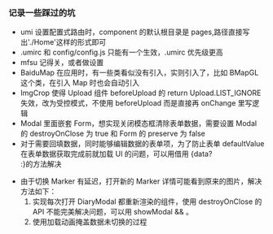 ### 记录一些踩过的坑

- umi 设置配置式路由时，component 的默认根目录是 pages,路径直接写出'./Home'这样的形式即可
- .umirc 和 config/config.js 只能有一个生效，.umirc 优先级更高
- mfsu 记得关，或者做设置
- BaiduMap 在应用时，有一些类看似没有引入，实则引入了，比如 BMapGL 这个类，在引入 Map 时也会自动引入
- ImgCrop 使得 Upload 组件 beforeUpload 的 return Upload.LIST_IGNORE 失效，改为受控模式，不使用 beforeUpload 而是直接再 onChange 里写逻辑
- Modal 里面嵌套 Form，想实现关闭模态框清除表单数据，需要设置 Modal 的 destroyOnClose 为 true 和 Form 的 preserve 为 false
- 对于需要回填数据，同时能够编辑数据的表单项，为了防止表单 defaultValue 在表单数据获取完成前就加载 UI 的问题，可以用借用 {data?<Form/>:<Spin />}的方法解决
- 由于切换 Marker 有延迟，打开新的 Marker 详情可能看到原来的图片，解决方法如下：
  1. 实现每次打开 DiaryModal 都重新渲染的组件，使用 destroyOnClose 的 API 不能完美解决问题，可以用 showModal && <DiaryModal />。
  2. 使用<Spining />加载动画掩盖数据未切换的过程
